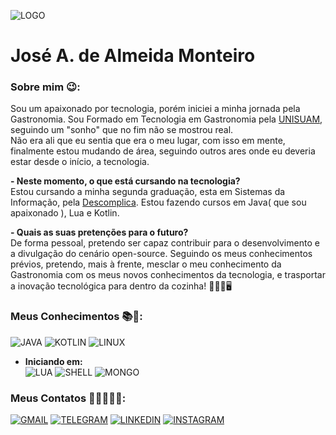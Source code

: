 ![LOGO](https://i.pinimg.com/550x/c8/67/3a/c8673ad4c46ade00cf3bd0049db62b16.jpg)
# José A. de Almeida Monteiro

### Sobre mim 😉:
Sou um apaixonado por tecnologia, porém iniciei a minha jornada pela Gastronomia. Sou Formado em Tecnologia em Gastronomia pela [UNISUAM](https://www.unisuam.edu.br), seguindo um "sonho" que no fim não se mostrou real.  
Não era ali que eu sentia que era o meu lugar, com isso em mente, finalmente estou mudando de área, seguindo outros ares onde eu deveria estar desde o início, a tecnologia.

**- Neste momento, o que está cursando na tecnologia?**  
Estou cursando a minha segunda graduação, esta em Sistemas da Informação, pela
[Descomplica](https://descomplica.com.br/faculdade/).
Estou fazendo cursos em Java( que sou apaixonado ), Lua e Kotlin.

**- Quais as suas pretenções para o futuro?**  
De forma pessoal, pretendo ser capaz contribuir para o desenvolvimento e a divulgação do cenário open-source. Seguindo os meus conhecimentos prévios, pretendo, mais à frente, mesclar o meu conhecimento da Gastronomia com os meus novos conhecimentos da tecnologia, e trasportar a inovação tecnológica para dentro da cozinha!  👨🏾‍🍳🖥️

### Meus Conhecimentos 📚🧠: 
![JAVA](https://img.shields.io/badge/Java-ED8B00?style=for-the-badge&logo=openjdk&logoColor=white) 
![KOTLIN](https://img.shields.io/badge/Kotlin-0095D5?&style=for-the-badge&logo=kotlin&logoColor=white) 
![LINUX](https://img.shields.io/badge/Arch_Linux-1793D1?style=for-the-badge&logo=arch-linux&logoColor=white)  


- **Iniciando em:**  
![LUA](https://img.shields.io/badge/Lua-2C2D72?style=for-the-badge&logo=lua&logoColor=white)
![SHELL](https://img.shields.io/badge/Shell_Script-121011?style=for-the-badge&logo=gnu-bash&logoColor=white)
![MONGO](https://img.shields.io/badge/MongoDB-4EA94B?style=for-the-badge&logo=mongodb&logoColor=white)  

### Meus Contatos 🫱🏻‍🫲🏾📱:
[![GMAIL](https://img.shields.io/badge/Gmail-D14836?style=for-the-badge&logo=gmail&logoColor=white)](mailto:dealmeidamonteiro@gmail.com)
[![TELEGRAM](https://img.shields.io/badge/Telegram-2CA5E0?style=for-the-badge&logo=telegram&logoColor=white)](https://t.me/Fulgre)
[![LINKEDIN](https://img.shields.io/badge/LinkedIn-0077B5?style=for-the-badge&logo=linkedin&logoColor=white)](www.linkedin.com/in/josé-a-de-almeida-monteiro-2382a1111)
[![INSTAGRAM](https://img.shields.io/badge/Instagram-E4405F?style=for-the-badge&logo=instagram&logoColor=white)](https://www.instagram.com/dealmeidamonteiro/)
